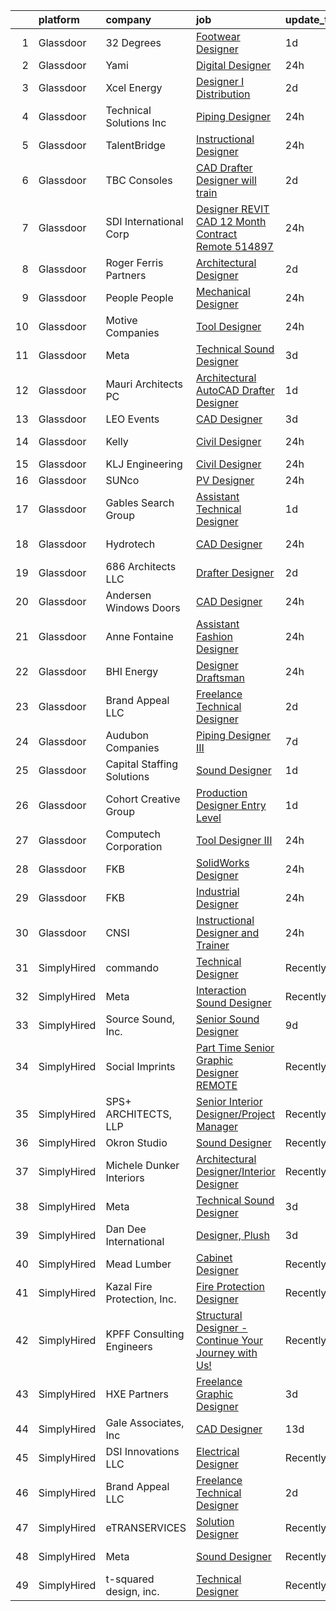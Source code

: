 

|    | platform    | company                     | job                                                                                                                                                                                                                                                                                                                                                                                                                                                                                                                                                                                                                                                                                                                                                                                                                                                                                                                                                                                                                                                                                                                                                                                                                                                                                                                                                                                                                                                                                                                                                                                              | update_time   | location              |
|---:|:------------|:----------------------------|:-------------------------------------------------------------------------------------------------------------------------------------------------------------------------------------------------------------------------------------------------------------------------------------------------------------------------------------------------------------------------------------------------------------------------------------------------------------------------------------------------------------------------------------------------------------------------------------------------------------------------------------------------------------------------------------------------------------------------------------------------------------------------------------------------------------------------------------------------------------------------------------------------------------------------------------------------------------------------------------------------------------------------------------------------------------------------------------------------------------------------------------------------------------------------------------------------------------------------------------------------------------------------------------------------------------------------------------------------------------------------------------------------------------------------------------------------------------------------------------------------------------------------------------------------------------------------------------------------|:--------------|:----------------------|
|  1 | Glassdoor   | 32 Degrees                  | [Footwear Designer](https://www.glassdoor.com/partner/jobListing.htm?pos=109&ao=1110586&s=58&guid=00000182fd07afb8b51a0e9182998408&src=GD_JOB_AD&t=SR&vt=w&ea=1&cs=1_44385d59&cb=1662102516051&jobListingId=1008106191055&cpc=EE7F0D06914A6BE7&jrtk=3-0-1gbugfbuukugi801-1gbugfbveihmq801-a5ea398d8a4d7b38--6NYlbfkN0CPEiJEzZq4I_K6S6Q9VC1QMfIsI0INZ1UYi7vjgDL48WzSPb40g22auEFdXqNw2nAWepx8PNNVWqfVYB5y35a7ZSykHfHr3xqSsHDHSQolpDDjkf2yaJ2SmHmd5i_vzp9ZOPTKX-ifDLPmnE47tLnk7wmxnzrVv63ijiyGpygyz6fZ70iPXA2Glk0XFqC5u_fAwz5m-CWzhrzGi_z2EZwnluaxZuQ0gKSv2WVt9Y-c7_4tgJg75uuiGv8yqCh9SYd8-pG_VrIG_sRazQdWxkpwryzFVuLKBEfcjqjcwEP_A53neoY1d-_RRZXjUtlgAysR2ftUMa2QTu4jKYGHQW9WRCusDh7ODxvW9TMvyT6qH8cKSeeqNt3beTsfR4xMPnFQup3LaICuMMLC9vTT4kToZ821nMiKNNL55hSObMH7q7o4R2En4UtSUJe5QHn3pReRNUQL_s8JUGlJhD4QX-KXia7P16mSK1C8tWeGDoMF6NSZT0fpIvzRLCuNYxsu4o2zsrnm0ewDVA%3D%3D)                                                                                                                                                                                                                                                                                                                                                                                                                                                                                                                                                                                                                                                                                                                         | 1d            | New York, NY          |
|  2 | Glassdoor   | Yami                        | [Digital Designer](https://www.glassdoor.com/partner/jobListing.htm?pos=111&ao=1110586&s=58&guid=00000182fd07afb8b51a0e9182998408&src=GD_JOB_AD&t=SR&vt=w&ea=1&cs=1_80275373&cb=1662102516051&jobListingId=1008111863173&cpc=8AC01DCC8FF2DC38&jrtk=3-0-1gbugfbuukugi801-1gbugfbveihmq801-8302dfe21c891ddb--6NYlbfkN0DsBOlmEAMqZtav1V1WKZO3RUElpafjggtWvxyDQ3xFSqf_F-uFbbl6KeHhRc4y2_l72vxkcXTsGFZuAmmB5B9yHiRDJu8FUBV7ALFcyQZlqaMtQa6r5N0m8N7Yf-49t9kofJq-UvXumNUaGmn4LoU8N-LcHLqocpbXXWthDyIx0G2u5HKDm5Uxy_QRDWCsAuLm25IAQbZtDuSERvbyQ5gptQl_0qOaUO0e6zs9W4eod9pWaA70cndHTsUcg_TA0AhNjdITjLphnMAOz3tAd4y2X1sRmRDargTPdjHR6XQrwky_kmyBtUOpt6CY_FpnyedyCM0zuT2DBOAO48OxUQCtYxBK6cLYkBt0TiN8rvGfyxZyJ4KKwnuHDAj7GmALU22Bf5qdCXJoOXx0e9iJYv6HPUnBo1ADyOyPPMHrO9X4bXIXa6FvddYuWSVUQZQo50cZpZIx76FIvQ0OFqtjkJSM5nBSXYG0AqpKEZZo5l_U5DZOW2Vrf7ZUiAgtag8bkyZHAq89yLdyCw%3D%3D)                                                                                                                                                                                                                                                                                                                                                                                                                                                                                                                                                                                                                                                                                                                          | 24h           | Brea, CA              |
|  3 | Glassdoor   | Xcel Energy                 | [Designer I   Distribution](https://www.glassdoor.com/partner/jobListing.htm?pos=120&ao=1110586&s=58&guid=00000182fd07afb8b51a0e9182998408&src=GD_JOB_AD&t=SR&vt=w&cs=1_3045ffef&cb=1662102516052&jobListingId=1008104110202&cpc=4F748F1840550ABC&jrtk=3-0-1gbugfbuukugi801-1gbugfbveihmq801-c81e95832fe7323b--6NYlbfkN0B-1D-e_ZYujhNkNlYyaLjJ6FcVQ233icvY0YU3o2VnplwYKKdLer6igUsC2PaWrJNYz1BeS2LqtzRv2imgcp9DOmLTMqGC1TRo7eF6DhSIbOOMV2zoM_z0pxizECW742u-nyHHC_YscW2kKx7RXGspSaRO8fy9eIPQup8DD5YcXJoIqty5I1CcqpNu7WiLN-VPY9adTzWTgH74HBwmUJwwmpF-9U1KlD1iGTU8iNFL4pnscN-onsK56JUTT3XF6Ukp-O29m4FungaUK0lLxVtrTksDzbgCOZuvQzAr8gBUt4oEF26izHt0lsUuPl-Q3Ly02wKszHGlFc9Uprk__Mae9d4nATvTpnCESeypApQtiQm3djqSCa6v4dvlZx1FFZ0y8CxAR9DZv3_2rd8lCrKLyKlaAFZXcBuhp37xVlWkFeONEYsyDPM5vnzRtponKnP2EQFUBCz87om_WhgI3KNzWn41aVdKgdTN2aEacclZ3MejSoIUzxur5-RKBOw6W0zcw-7E1XU_MPQV_9vGv-9MNujOFj92jh3DHiIYBDVkjsiUGsbDnrYnlUDbCs7ZRYn8AI5D-eTlMAXaeC78hHOk)                                                                                                                                                                                                                                                                                                                                                                                                                                                                                                                                                                                                                                                  | 2d            | Edina, MN             |
|  4 | Glassdoor   | Technical Solutions Inc     | [Piping Designer](https://www.glassdoor.com/partner/jobListing.htm?pos=119&ao=1110586&s=58&guid=00000182fd07afb8b51a0e9182998408&src=GD_JOB_AD&t=SR&vt=w&ea=1&cs=1_f310883e&cb=1662102516052&jobListingId=1008110522537&cpc=D7FE8E303655E3F3&jrtk=3-0-1gbugfbuukugi801-1gbugfbveihmq801-11452850f0c74c02--6NYlbfkN0C9moSQ_O-UxpDBzsDXkMKJbM1-UqPQXI1ZeAvtp4Pa1GMfrLbA4-Wq59CQGCp07X2LWWULlzxFOt3CyzLoNfxUQ8eXA1LeQHOm1pkqJIspkVP0Ca7cRRc60J-Qe5P9RuqyshnVEVHwrh9OoVj7IdfX522pmL1Vs0avCkPBav18TuIu5FzwrpHfhCEoa4YAeTdkldC_7_zo8ZK1W1fsQDNpy1MwKs2N-Tweklv9p9RREjAn1MJaWHpl7DS1Hb2rF_Wv4fU1wpvyUeVA0dGHgxc-Bv-kh5y98om0T6-79IzZp20dTJlUU_Ehrwt4mSm_UTRDBDv2QXkmkbOgKz1ZSjXgp3F6IRHXwMpM_RtSVN5CNT-CVNUTmsNHuqydVFPzMMkVF929eUez80Oi03LMsxtkcGz73u6j5kDA--NMX2mDtsPaOIjbruWDEZVgxEEZy65grmw9wjugLnyuOPbA88N6j8T354bXkWsrAOPwyIVmFZ6kbMdKX-FqNKus7dEVbr8eXQCAV7Ry9t_cbqhgzbaLAX9mlt2y2oE%3D)                                                                                                                                                                                                                                                                                                                                                                                                                                                                                                                                                                                                                                                                                                         | 24h           | Pittsburgh, PA        |
|  5 | Glassdoor   | TalentBridge                | [Instructional Designer](https://www.glassdoor.com/partner/jobListing.htm?pos=128&ao=1110586&s=58&guid=00000182fd07afb8b51a0e9182998408&src=GD_JOB_AD&t=SR&vt=w&ea=1&cs=1_ab7c2d77&cb=1662102516053&jobListingId=1008110193904&cpc=AC285F3A3ECA6BB0&jrtk=3-0-1gbugfbuukugi801-1gbugfbveihmq801-083ab112202f75e2--6NYlbfkN0D7yZN5Y4Y3yDNIVFku1LF3jTDQg9U8OJZurnzp5mMLIP6WqhGw4ZWWAr-MD-l2YyEMpe0ZXZl6ZkfFzQmBhInY-4Vy1kyC1jKvM39gzk3I8fqmwOmGJFefq8c3WMRVYCOEkZ_OSk06TpUHHICJxNDaTHdatfAiirOwT3cj9gmvFHfsJPYVuG8hUe0LE5OiG2j_QRTDybNHx9Y7gYqcjXJj07g0vBX2R2CT3TcGkpM3SYMPu0t7qu1roRFAfPEGeHlBGCUiVK1B3WTEU7NDPfVP6r9LBmKf_VLTY_GwiJbr82hiVObgZVJg0KEUfPpzyJ8dpKp55Z_NOAJAE58PFvqPXIKpLUrD3ix0Zxmq06UyYV9wU1skQVwEaUwU57t0FttLy8qxEakxyJKqr4vs0RUYV1XUiJYbFoM8-tuNe4aVQTf7DS6vqzrmD_RLrMSKfjt4wmoHt5hxMqQxwUcqTwuy-aeEngF1nAzR3OSztD4NBRWmuTsGgOrXFMCwsb-CsSIlewxXRwTPnq4mpPcwwncY)                                                                                                                                                                                                                                                                                                                                                                                                                                                                                                                                                                                                                                                                                                                | 24h           | Charlotte, NC         |
|  6 | Glassdoor   | TBC Consoles                | [CAD Drafter Designer  will train ](https://www.glassdoor.com/partner/jobListing.htm?pos=124&ao=1110586&s=58&guid=00000182fd07afb8b51a0e9182998408&src=GD_JOB_AD&t=SR&vt=w&ea=1&cs=1_1b982542&cb=1662102516052&jobListingId=1008103982253&cpc=1CBFC3E34E2A31FF&jrtk=3-0-1gbugfbuukugi801-1gbugfbveihmq801-dbb54b1cf97179f7--6NYlbfkN0DLxniXb9xd09bch3T7EymxCrgj1jiT2kSu__xrmi42oAG3D01sYaWhWpZIU8IkxQ5sxpzMInIOZ0FaGVbO9wtHZLpkcSy2SeLfcjaw7vgXWEOaJeEOWtMYb6IBBFHtelPw_I7iMAWPzuHp5_zfS5zWno_du4PjJXiC7Gp6IlAdEQ6lD8NxzEZC-QOoTJ5Hci54EgHbRmfARANsWfh6IVDCWgboVJglVScUW7N3lDpEOX1xDToj7hUM1YzrKE9HL6FvIh6K8zsNAbCsi3-n42JJtN1bRTXTI5iicwt9zxTYxYffKvdF4muNQi19gUW_MR0aDTIkqaHHN7CKptlDgPhQ6L3SXU2Ad81ja_TwUrgHIDqQMmdK9iHkCJXR_Ijxsf-DlDdzRNeXFS--aYPe1djgPV-FHfIXwTOjYQ6ktwMu2vxKhm5EAEEuCguelx1RYSZ1NhJcHtV8Xwd0tLlpqnnyt7nmE61jsBhqk4RZcSk5WTVWQ2gXQ5o-LoYk6o8waLM%3D)                                                                                                                                                                                                                                                                                                                                                                                                                                                                                                                                                                                                                                                                                                                       | 2d            | Brentwood, NY         |
|  7 | Glassdoor   | SDI International Corp      | [Designer REVIT CAD 12 Month Contract Remote   514897 ](https://www.glassdoor.com/partner/jobListing.htm?pos=122&ao=1110586&s=58&guid=00000182fd07afb8b51a0e9182998408&src=GD_JOB_AD&t=SR&vt=w&ea=1&cs=1_7cbc85fe&cb=1662102516052&jobListingId=1008110855049&cpc=AC285F3A3ECA6BB0&jrtk=3-0-1gbugfbuukugi801-1gbugfbveihmq801-37cea7c43d5011fb--6NYlbfkN0Bpkr0gJgqqHEIfrrGctVATkpcI4_CflKALKoBiu5AQD__GyEOPCzqRkbHslo4OGyojJ5pVqL-hGjTButAiiokbDBHzDHSFFsuOT-yDvDpkQwKPtYJlyht88PcMmGnUme5xFBZ4Z9qmeJJ8Y-rT241BxKVN_zEQniEEXXWeXpjqBhvD80suT7MdXVH_s_Zx5vk2igrun_e8lk2-qA0WBb_jQtqakpfccfp90r834Ab5pFwKn2vE4tOMrtQgUMF_NucwGgHZ6PhKsdvZHXlCl4JkPWHk5TkW0_toxWQY5guYTRrY6aaJh4baA12WzcUgDgbefkrnRD0fXUXyh4INMSjBQrBC6emCrXI_i3lL7sGUofOpqFqsK3N7J_JDjDsLVJ-viEzsuVyCMDZ5DI3vY1f7puFYVOUZsGGdquP9ARlEH22ZCFm8AIQ22yL2jbHAS6skMypgexC6SWhobPyMqRGLW_usx5xEv3FSAdOB5c0HyNs1gWUpXRVtqCr_PSNj3JBa7hZyyK6Xfw%3D%3D)                                                                                                                                                                                                                                                                                                                                                                                                                                                                                                                                                                                                                                                                                     | 24h           | Remote                |
|  8 | Glassdoor   | Roger Ferris   Partners     | [Architectural Designer](https://www.glassdoor.com/partner/jobListing.htm?pos=105&ao=1110586&s=58&guid=00000182fd07afb8b51a0e9182998408&src=GD_JOB_AD&t=SR&vt=w&ea=1&cs=1_5c47701a&cb=1662102516050&jobListingId=1008103827213&cpc=D6DEFEE27D6A642D&jrtk=3-0-1gbugfbuukugi801-1gbugfbveihmq801-5b572401f0f67457--6NYlbfkN0DLWr0FuvwmpNY589ecXM0wpB-l41nBtAe9mv-PvJGiqaK_vFWjYBOQ1JhZ05qZALA-wB-QiI5tGJICbmImQrekOPfUDKZ4k8ZmQ-i9g733mWrn3q-pMUL-AaDfWapLWD5EIuwXHuQ6E_pRkHFO1AxjcKlwXRsqg1EcPYYMYUIavAgsnrRe_t10tItlxPLcngYA1ghnm225jLk72C8EhMZyT4s1aS-hfh1p4XigoVHmmv8Ulx-kCGpuWFCxR9NgJWAns-VuR_p1bHe3LoWExFqOjZR0omis5q9ZbsPV1MlvkVelYJpHbAU61mT2tpMNIPdR-n1PiUi0rDYbq_W88cwxivMJNULknoZ-C3Gmkg6Xb-aMNzAeIvfwLWrv7z23-IzPVBf81aXw_ebx_WxohsV_TXkI6IMTAObLB3WCr0m0L2VkQaaUjvIMjyO6uXUb64a6SSsGxYZ3TX81tpfHlBjO8VI33UuE8jhFdUxNR2DkUXNAM37Yd0YIQnt2NaezG6O9ktAeDFHMgw%3D%3D)                                                                                                                                                                                                                                                                                                                                                                                                                                                                                                                                                                                                                                                                                                                    | 2d            | Westport, CT          |
|  9 | Glassdoor   | People People               | [Mechanical Designer](https://www.glassdoor.com/partner/jobListing.htm?pos=107&ao=1110586&s=58&guid=00000182fd07afb8b51a0e9182998408&src=GD_JOB_AD&t=SR&vt=w&ea=1&cs=1_1ba3935e&cb=1662102516050&jobListingId=1008111156640&cpc=D2A6DBF304636DC4&jrtk=3-0-1gbugfbuukugi801-1gbugfbveihmq801-22f897d4ba4b8190--6NYlbfkN0DnrhNgz0fexUZkPy_VVKrJ_lCqzgImMOkiHqdtrPBzyP3g3W0bqYel5UhAzxPKhQQ_MpG9tsPetsiPdHFiLKpM4h1ua7IJFtPld7pEpzOk_EV_UFdW5OSyl9PooGlkBjh-ZVQ6YDT9oujibZJbH46JG0nrQAd41uIitsz9iWScF2dhbcztW4q1dn-k4u1PMEaOlcJMFs-9gudEnsffdFI3XAOvpw7v8J-h2sgaP9Bj2lYEvviPQnU9RKV_sW6BzIrIiEX6mcOqM0OWEa1X6wRl949ON9K6HrptbgBL72zeEOLy0S5KIO4VyONJD_mm2u9Atihzh5yQxD4HNOuLPZ76KEBLUYL4BC-OsNgb-5-AsjIwZcU6aaCJsBbmp97GGo_ivxijdWi1diF6n4ks1-BJjQ1SPOPa9_zksG_penNJO8B8WD3L6a5X4OabTzHJlg00JT7YHnqTzKS8kIy_J04crX_FywcB8Tt24P895ip_x9ZKJMwRd_Vo8sCfaL0Ay1q4ikLMKkFaJDLbDIQFv19JzMtsGqFzEEA1PFpd2raO0rPbdxWwlVXHVV3Fy-48juYsGsvtB7Lcr__bXVE52SBgbm-SU1JywQdrXInFkCgpnUnNmcC-mLiK_StHORkJ0qd-fytsUWepoA%3D%3D)                                                                                                                                                                                                                                                                                                                                                                                                                                                                                                                                                                                       | 24h           | Willow Springs, MO    |
| 10 | Glassdoor   | Motive Companies            | [Tool Designer](https://www.glassdoor.com/partner/jobListing.htm?pos=110&ao=1110586&s=58&guid=00000182fd07afb8b51a0e9182998408&src=GD_JOB_AD&t=SR&vt=w&ea=1&cs=1_1b9e5f03&cb=1662102516051&jobListingId=1008110566998&cpc=CA5E2B5B7F82281C&jrtk=3-0-1gbugfbuukugi801-1gbugfbveihmq801-b5d3843a396371a5--6NYlbfkN0Arae83wIe_NvHUM_lH12ng2DVBXUGu43X8DQ0yIsAk_4QPE-Y-IBDXyZVo7MT05FwD7Nja_jFECPq5Nd_mSNkC2Oumwf1rUN_O_hpR8MztM7mCjunz90Z7YPT4KvY_8f9weAAPAAqJcnhXrsCr1UuKudmcmREQMEv4XM-u3LccU8X7aI4edyp2P9arY_681q4f56ElhQ6EPg0JqIC1CWUg6gexHTVTVOlYyaKH1zn3jRQi_g7ZLKjnHJYmo6JqWgh4mHj4tOSmRs6_VL61e0xT_A5_KekF-fJTPgiYFCfMTW4h8ZE7AmLB7jxioqg9ifdBT4cu099w0DbOfDgqjPLzmQY7wSo7sCm4sU1YOyx1bviCqnJnaVBUTGBZVcZUEMtapYMln4mEzRPCWDOXferUAMD49bSuObjyUDTKTVG-9naJi_g2PRxD2nl1ZTllVGwLi-5o8nYl4qiSg_Ccz6UepVe8D5biSCSg-ex2yyspQ6RbHBi2xe7Uu25KtlB-bMj-sQOAXxaj3_1oWXYXojoAjK3Qz4aLOA6sj--p8eX27z0UnGd2HeiY52FSrPqH_pv4FoBSxxDGxWo9YK3zrvDrX1rkQp9MJlDKHgs1X-EpRZWXpexxrnr9RnzfsSxu8zuAZEInzax9lAXe0FfOXv-yUGKdXRlpu2N2_FKbJ2Z8WBz0-jXuFSeLmkWTmBwzSnNVks78WMu7-P6XSBc5Z_bgfaFeF58wnmObjVzjjq9iHjnG_yXZ0FHhMcUs88y9ie3APxUXoG3atpf7CVny5qSs_TcdyC8uFntJQxHCJbXw9PvnYNZ0-xIs)                                                                                                                                                                                                                                                                                                                                                                                                                         | 24h           | Long Beach, CA        |
| 11 | Glassdoor   | Meta                        | [Technical Sound Designer](https://www.glassdoor.com/partner/jobListing.htm?pos=102&ao=1110586&s=58&guid=00000182fd07afb8b51a0e9182998408&src=GD_JOB_AD&t=SR&vt=w&cs=1_8650c029&cb=1662102516049&jobListingId=1008102577905&cpc=155EB9D5185558AF&jrtk=3-0-1gbugfbuukugi801-1gbugfbveihmq801-43ee8e8957f197b7--6NYlbfkN0DYl4UJW4r1Vl7FEn6T9F-rD9lpC-0oMJVSiWjK_MGUd8e8cHXcpv6KPyjLHZEfqkWRCwULr6X75ieJARrAKqgWzisG7J3CWnOtR8MXVg9h6RHVQw8LxsUXbtRHyQGBkIiZRs1E6q1KlzilZzbDkEbl4cSfOYHD8WJrsx4Oe5zq0efzKGC4tT9j4LIwYr4PYn5NjV4YGU46WiesAV7gvx9H0dFoeEKOHI-3ZhyrpktIyqM_OS3MTj0jyTJOpBnqdGyIHZ5mnrgnEX-J6WRrSCcaZO2GQrmY5YkC80YsmQ8KBRjmmlOmqbYFtyBwCj6cDTq7Ovk6_grJSzOdHsSqkpBOy8z0jKuAqjb3SqNeRxK6EGSxnSObZRwtkkzfvtgaCjC43p0CyufaegEESGww9oLC0NK0r4KhdwrKgRwPUvY82o9-l-hb6vaIQGunimZl3NvE234xpxp847BF8isdg1uxErNdb6-lyRroONBxOn_D6NvngdkMSx4MYjtu3WJ_BdpNkiUkOYxIyNUPkeA43d5XxvtdYJZvAhSGowKSOfAD7SwXdEk4UDTLlaL1XTOh-IoU9wzlhbWMduVpr96uUw3eLYae2nVbWTpoTgtshZQjI8weV4JAHwiTAJj4jZkIVxEtZHIGPXBMkHEpP9Maq4eyGtYgUkMarG8-mvsmQxBrur9NDR1eT4yeNX34bf15BWhMLuumeRze-HShQps8DLshDBJu_hO2Xl7ZjgHN5GAwZskIKQk0A4XZZLUWrbxF_SCGAnK2E2M1cdVG0cDlnbibK7ihWErEbFtquUHL0tQRj6V5XTrva4gMqmawGy3J8H5hncqjAxA_mWMQpCsp1WEKTsx72xN1wqlfMzFbfK5Wz6-CELpU5T-kMQ7nzPIgy6eiQg61QwXcefO_LSU9Glh1uizw9wjeV_cfF7QGlgLQULXUxgYReefCyGzMcjvHq_gV9wepHhESwup14G0SHVRlLo4ryqzwGQ1pzcEBoyE7flpgCiwtvSI3ZTkm4NJ2ujWskm-TkdSWc84g88bLOVDpRsikpbYxImi9POkdsxrzaw-hQFr2bqRm)                                                                                                                                                   | 3d            | Remote                |
| 12 | Glassdoor   | Mauri Architects PC         | [Architectural AutoCAD Drafter   Designer](https://www.glassdoor.com/partner/jobListing.htm?pos=108&ao=1110586&s=58&guid=00000182fd07afb8b51a0e9182998408&src=GD_JOB_AD&t=SR&vt=w&ea=1&cs=1_f02d76ce&cb=1662102516051&jobListingId=1008105949349&cpc=18B9B60E52E5A655&jrtk=3-0-1gbugfbuukugi801-1gbugfbveihmq801-c3554d202fb6e9f3--6NYlbfkN0CdcVd3SDA1nO7RkKTAACmPV4xEt72Vls8LI2dqcgyOeANYUy3FBYWlFKyV03ZWJRi7WHhxzW10uSuZ4HSsu6Re_XkblLFQtLkGpaWAjsG5KW_YCd9eQysU2B9rLKXveTWzWmsuQ7q4olnTJ2v_kuWXw1WVyx9wqXfDMKU8xsLCx_dp8RsGX2smviDqFV41E1JjqkqgESUySFkWxnULz4O8M6L09MwJY4vjLnM5adY9uOukdn12dA4fQqUK-hZj_pAPGV0BDcI4H40yKqEnkfZMzHNTUO5iR4sREuu10Q7gV7N6P8XI9Uavm7Oi1Oep9gFlwaPx7CS33f8lqYaSC_5y6xVcjNK3zat8j4aHhLadFBUyrDPAXI9aqSN61M4fAMx2wfcNHyt0wukF6GQOB-s6io2WBVLJq3JRZR4gwwaGOiyNIS9qPoPmN7gWTaH3AoQkUXEFv7weLrVoQSHPpvlKkDr87ilVk2ZXZPRdxedEn1VoRERar3dVOvuT5KGhb5D4MMLmt7LEXINSQNIxH0GR)                                                                                                                                                                                                                                                                                                                                                                                                                                                                                                                                                                                                                                                                                              | 1d            | Poughkeepsie, NY      |
| 13 | Glassdoor   | LEO Events                  | [CAD Designer](https://www.glassdoor.com/partner/jobListing.htm?pos=116&ao=1110586&s=58&guid=00000182fd07afb8b51a0e9182998408&src=GD_JOB_AD&t=SR&vt=w&ea=1&cs=1_95c624f8&cb=1662102516052&jobListingId=1008100992380&cpc=82B3195DA92CAF92&jrtk=3-0-1gbugfbuukugi801-1gbugfbveihmq801-109c3a28ccf10167--6NYlbfkN0CNc4_XkOrCJIG4rbt7jOELJF_6cAKStNL9BRzWr9Kw78iNJD37WLtKG3tFquRggugNsE3svMqATYLYlihgyGr3MDlAuj1Ftqk0IIy8Mp3KB_tq5JKzgDCQRkfud6uWgcQJW8Lfvd3kTiY7efwWTiZ0jGkgbTTLSO4xUC0mexDNJdjhpcl-rSViQaCrgxQGuGCVHWG0qmwNzmK1CXHrfnZhgVDFVp1c5IG5sRjOSsnjJOUyH8oVovNHG4TINuV050PswNinRV2TLg8gKIR2rKYimBCABWdzMbSLxuV-7Jp3jmXXnDDu1Z6iJ0W08uf8KOR-ZXqHG6eN6oKFiBqbjwA1p1AjmcA3_P0RfLk1TuEA4Q4i1jXjVBbNX_sXB31L69xVbUuIrCMZ93NhbRGNPh79z_SUMXaqdWd4mp17_Vb2HEsPQkI-SQLbjcoqcs0HFX6KHdoy-h7264bIM794Ua3AeC757gcUZZ5jDye4_ygsukaBS-eoT6Yx)                                                                                                                                                                                                                                                                                                                                                                                                                                                                                                                                                                                                                                                                                                                                                          | 3d            | Remote                |
| 14 | Glassdoor   | Kelly                       | [Civil Designer](https://www.glassdoor.com/partner/jobListing.htm?pos=121&ao=1110586&s=58&guid=00000182fd07afb8b51a0e9182998408&src=GD_JOB_AD&t=SR&vt=w&cs=1_9e48568a&cb=1662102516052&jobListingId=1008112014664&cpc=F44B5BD681589083&jrtk=3-0-1gbugfbuukugi801-1gbugfbveihmq801-2ec01c42057fd4a8--6NYlbfkN0D6qFSVCaa8tXn-rJ3OcXif2lPyFmwsE2iZBGE4YLg1gz3DzxANTQL2R188vJaRnae7MwdE7ZpGaMGI-y6OwbEeqV3gaAKPk3f5EZrgFXYYvFE1VBgigfhGBnGE980T5oztGJc7alp5ssSwEXUbL1dzo33KEfqixZ_iVCUc_A0I1ld3fviO1LbUDL8K8YlH0vB9zV1feqMzY4cQS6Q5uIoleaLfzEGNn64TB8pMRohjW9YeolWc2-Os3RCIRDPrudMMih5CI25FQ06ZKK6NU6AFebbDrSupHSzvnhREdrrhkJ9FbxyNZbrM-ntVaFIVrtbvJIWyJy6gWLDTT5vPqiNzoMBwdQUOaiV1ng5g0XNBvpIHbSECBw2KwBM88y4oaE-esu6pNOopW36DE03lNgiWxR8izo_UYP3A36EC8y3dpKSBRrnMbqNaxeM8GxONtH0yNA3xJeBQCMYkSNgFgHwpzcgxnZavr4Luq9OFUwV98ljjjmMzajScNB-Lp9FiJP7OksylAR2subWolCRSgQk-yvL1NVKIIw77I3vHqumUnD7oRAj3QqvWxz1RZk8uQIMcF_Kiq1kWVWfICcFuUTK8bWTMTY945qUrlAcgAsg9QM4cJGDIX60nfsg4hcqTuazgzMKEIktRE2wKWKNHT1hYH62Cx9iZOOJ2TgGQ0ikEbaneS2AZpDYhwY3x4b2acR7doEwfbA6M-Si2W0kc93mFo-i7Sg-feoCwjjsci6V8PrNS4DZEmotdGbWYUKj9nMXRqNuF89xleetS4Yk9H7y9k54X-xNTWLCBop_3FOZgk7Ov4XBKxKN6IR4HlG4UVWdahBPyaalpClBY88GVe7HTijJUGrG1MRVw2KfmRJkIGDMk4LdnRfU2X4i-dAtB8YhsD1k6bdjPY9XImjut9bdWkzLHO7QpGsi-7l3HXBVC1gun2e0DVxpLSD7XueprghT_cpmgGrzFxk-lsnCv-IQodnH4EGSZGJlIgcgHevLhaY6Hqv6CUc95oc2xLOz4GP3rBCDQDu1kfsFWavKA82Ygd9sejIyCmK_HM2uaHw9cNldm2HFaDYto6vIiAvHmI43ZaLbM1tzw5HlMgmyrIskxmlQC1RiUiqfqHFfL2rT73051w4EIzrw1WksOILRQGi68V_blIOHZeqpQe_0XVC1bbuaN5jcRSkOL2dAAzG4izhl1qjA65Jtw1F6-H_p8ZCyh-siO6h562A%3D%3D) | 24h           | Lawrenceville, GA     |
| 15 | Glassdoor   | KLJ Engineering             | [Civil Designer](https://www.glassdoor.com/partner/jobListing.htm?pos=117&ao=1110586&s=58&guid=00000182fd07afb8b51a0e9182998408&src=GD_JOB_AD&t=SR&vt=w&ea=1&cs=1_d3842f3c&cb=1662102516052&jobListingId=1008110325203&cpc=F5E96E35A1725171&jrtk=3-0-1gbugfbuukugi801-1gbugfbveihmq801-d6a8ed65372185ba--6NYlbfkN0BSh0jfjZZDfvxju8iAV6c0n9AX9TGiueSCSHgWWSkMZrYKl2mVLUwdey1Scnmgcw8YFxjFXvK2Z0NJ7dO2h4zU5E1fC8bzYbSUqyNqNevycb8xewn8slDIpqmSYtUmhl-zty5PK-TQYnpDStgfpbN8EALb4EUII80P-LlTHtAMlB4krBbyaJAxRxD0993kuRMB11WxmO-QYAyW5PF0NVJNqFBbzifj9X180oY4-zBYUOYXDAeKfsrmcn45XlQahu8PMliSJlqoa0mR1XhXiqchR3BK1MDZ8ChipGm0EigEB6oAVz6o0dt2YCVP7O9sMd6Q1BuuqG00xu3MagsBHmRWhbLOmd_9z37kKNlGZhgWByTwwmDW4veLm1Mao9EGYEtHZ6-MPZk9pjMqLv7NVYUWBwQvSV-hi4rDkkJF-gco5FRd8ABys83I8m4cNCe8bkGTg2t2ysMhir9ghasBpOr3NckUE9gOIjnqr_yjfqnxyzE7Ademu3W_G3SLbZxWvk3Jyhil9Sckrg%3D%3D)                                                                                                                                                                                                                                                                                                                                                                                                                                                                                                                                                                                                                                                                                                                            | 24h           | Remote                |
| 16 | Glassdoor   | SUNco                       | [PV Designer](https://www.glassdoor.com/partner/jobListing.htm?pos=106&ao=1110586&s=58&guid=00000182fd07afb8b51a0e9182998408&src=GD_JOB_AD&t=SR&vt=w&ea=1&cs=1_95ddd26b&cb=1662102516050&jobListingId=1008111720086&cpc=9CE383C263CE1797&jrtk=3-0-1gbugfbuukugi801-1gbugfbveihmq801-a6b40bf99e0a36be--6NYlbfkN0CzcDFs8cjNZITHzPaspPYUdxCTppyanGLeq-qEeiOFH8ruvw-4GxJaIZF4LLgnsvW5eRiim2Wy48jsGTqFaIxjOyikGWuXVNsUbrwAMnaKIrKh5E7qD3Mk_wJsvgsrY6NO-36PUh8OhjoOFh-HKGMfggI8BCh9YFoL9Tr3EgJPNzCkCnm5CFJaRlHVcS5I-3DxH3SCW-1dLuvqz8AXHR5B86DqND-H4MRbtqV3spVcGcf8QpyaDWWWxH1L4CiQBNwHfRr4AbwkWsvFzpM6cu7SyhowppNNlUotDS6dUkrYp2kSSFW-DTL_ggXAP0SS9ekeKgdTP5Pl-zW_wx3gIkW8bmTDwofgppVdBvU14EtUDB3aQCsMBRqYaxNNmvBrAw0fHzvZAaQInluCECGLvQED0EZrNgL-CLs9AA86-6-g7c8Yy0e6Js61BLFx6AE86UCjd5fMf83Ej4DHGX2JD4qE3zL2gzys8vx-IET8xvW0SvD9WL0OHeOWjBiwqwuP5brlSQ9XiD60qg%3D%3D)                                                                                                                                                                                                                                                                                                                                                                                                                                                                                                                                                                                                                                                                                                                               | 24h           | Lehi, UT              |
| 17 | Glassdoor   | Gables Search Group         | [Assistant Technical Designer](https://www.glassdoor.com/partner/jobListing.htm?pos=130&ao=1110586&s=58&guid=00000182fd07afb8b51a0e9182998408&src=GD_JOB_AD&t=SR&vt=w&ea=1&cs=1_b918c789&cb=1662102516053&jobListingId=1008106590958&cpc=155EB9D5185558AF&jrtk=3-0-1gbugfbuukugi801-1gbugfbveihmq801-a092b9eecb7edfb6--6NYlbfkN0CZ1lEuAv6jxF-3oHFcpaf0lR-C2BPOLpDOrJR7xrRNgVUCVNy30M80NEN6Thl85ozu2_CK9ruilIU0jRF4xaDoVj4_Y_RKxFyMaXNxOokBMua8ygqFBYq603FW5zbwXuWnH0TQBzpciJUjMhCEz1dRQIbUgN2Sk8MroWApGFUStVP1SdW6UMi6Qbk7I4LP0VRxYliMO-LLq30EMsjfspWA3pf8iJC3hxfCovIdTbWaU4s3Ji5QDOGrkoKe9-XstPz-N1R4VsqlN4lyWmo1WXRwPw-bV91Z7itE_OMU0JRCe9T8lfSh2ivjHF9Vp-zkBefGluTOFw7_MtqcexbXoykgu423dcR5t3iiPMSwePmFAng3QcwPYXaEH_vbubxvwWu85c4QZXR_1UNQvVlFFcw2ssbnf7GBLfQdldKCKsqvSDskuAPW0jJ5Efkekqe9JoOKiPB7MCdT_IpycyH58mSiWmxRFKiXW7wGOaa2JKsPJYXTSEv9POaFJsU7ZyVoDfx4DNs8fX5f65bPWqeaISwubtoQqpPRNdHKftxeRR2a_HjFHMM3-fHn)                                                                                                                                                                                                                                                                                                                                                                                                                                                                                                                                                                                                                                                                          | 1d            | New York, NY          |
| 18 | Glassdoor   | Hydrotech                   | [CAD Designer](https://www.glassdoor.com/partner/jobListing.htm?pos=125&ao=1110586&s=58&guid=00000182fd07afb8b51a0e9182998408&src=GD_JOB_AD&t=SR&vt=w&ea=1&cs=1_beae7cec&cb=1662102516052&jobListingId=1008111401539&cpc=B576E40E3A51D23B&jrtk=3-0-1gbugfbuukugi801-1gbugfbveihmq801-fc34f0c3f096c814--6NYlbfkN0Cen54bmMDcuXsux9zDNNrGS3D5khuA6e4o3muBQpx5jWsjLEyl03Uw4cZPRi9ZX_4Wk4lMG7HW_8RrbLdhP34ubpx01agYrWpII-57Qggl6-2PY8aARG3bKxBwKFi4htT5yLm8vVVxiaejjPwAVxy4zVV7mG2a9gXtbMO_71TQPdAQEcJYBFhGX2MCdodcrscVThROoqpT0S9GBGwl-7YFmCMmutM1awHQuThwFKVD9kkOWmsIIDvF_xGi_u_Agekiy9ZsxyVNllcGmxLSK1qtay247NTBpgu0pljvaQPa725mDRTAvTbL-DOukCljhWdFDv_HIYoPq1o6Meno0WGmRoyBXDolrJfYC-deKmxdrUdrG0OtyoN_JGQoPZeRl_gJamvNIrQb7jnXB8l-wqLS6gk4n5hIYeXLcSN869B5XH7OesSbJU2r7zW06Oq0v0jqfN-O2KiGdr1e_frtqONhNW5JouzwYoIIQ9-imJaAb5C88yhmwX_5R5x6qCBBFbqw5tpWk-4gXwslW72t8XZz)                                                                                                                                                                                                                                                                                                                                                                                                                                                                                                                                                                                                                                                                                                                          | 24h           | West Chester, OH      |
| 19 | Glassdoor   | 686 Architects LLC          | [Drafter Designer](https://www.glassdoor.com/partner/jobListing.htm?pos=103&ao=1110586&s=58&guid=00000182fd07afb8b51a0e9182998408&src=GD_JOB_AD&t=SR&vt=w&ea=1&cs=1_84de6cba&cb=1662102516050&jobListingId=1008103922408&cpc=8EBC6093F3E034FB&jrtk=3-0-1gbugfbuukugi801-1gbugfbveihmq801-2616a9526ce040b6--6NYlbfkN0D5EoDI19pzLD_ZoAvoqM1-O9qeTV9KvYbDAr1-bMzVcUrRYlcR_7Ev1kGWUuV89LzIUhkWdGri9LCjP0E4sj0QO5lGaRo0BklA9VGMkXh8-w7ivRM-VruUrEfTwDupZc2XmVFskyMuKd0hSNV7OPDAKCjGgklsyyJ5yZRrY0dAZwnH007USVJP1m3aYSUXpSuMFYYep5Hl3psmg8dZ0Ud2cde0wq5_0H_CkL9DUL2dpwaG5iYgdyvAodPlWW3TsAe-mDAkomHAISRThX474uShV7y_gkjwFOECs_0isw6EyguM0RlDEuvS_dI1t1PYKdPiiIc6rg_NM-TbgbKm5GbeiI5HjJFsGJc2wgig92VthrBCqUHiMs7EHT_BM3jiqvaNY1fJ0mQKtHN5ipQgzwPRjBzHAPLgnqHpgk65EnUi8_ThOi6-kMzsCAUTamzOr_zo3tVCuEe8FobqYro0BXzl83XxGkPMmEU6w9xgzJudrZBmVB9QsQIFzf2CPmu5Gb0VwtkjIJjbRQ%3D%3D)                                                                                                                                                                                                                                                                                                                                                                                                                                                                                                                                                                                                                                                                                                                          | 2d            | Dorchester, MA        |
| 20 | Glassdoor   | Andersen Windows   Doors    | [CAD Designer](https://www.glassdoor.com/partner/jobListing.htm?pos=101&ao=1110586&s=58&guid=00000182fd07afb8b51a0e9182998408&src=GD_JOB_AD&t=SR&vt=w&ea=1&cs=1_01eaeae0&cb=1662102516050&jobListingId=1008112029217&cpc=10BD6496059F2A9F&jrtk=3-0-1gbugfbuukugi801-1gbugfbveihmq801-4481b193b57b9ff5--6NYlbfkN0D5EoDI19pzLD_ZoAvoqM1-O9qeTV9KvYbDAr1-bMzVcUrRYlcR_7Evwy5N56P1_ozxi5dLVDDtesJgYFBLXnaafGeOtEqBRo7CgFkDzmji-MJFlt9U0rAoKaIVgPMBzvyq7CIY2AigGbr3t5Wuz5-vhdn7qUM3nrZzjVo9UmyTfRMLFxRTqrTLDtJfdgHbCxueoB03nmH9Soxb-E-HwAX453HRT4Iw9LLY7Qc8OMvn0jbOupGkVHx5qP7DmjR_aJ4xd2O05W5ZsataAKioPSYYKvoC2kdVdg-86DFnUPpyziv3G4tnLV08Ndy1l4wCC1O9BT202O_xiHQZIolZC-k5glroVjD6qGrh7Yo5rd71sT3L6e-BAwy_JtYU16v54JlHoPn6nryAOm7KFXQMaS_0KSFaScvFnnXmqvsE2LES0yHXKxahFXPcB9_RDeI9uOCT6CFYmf0a9NoMYy7dj1KbeSO2wEHIn5w7sivMFN-KESnlMWBGTWP-t_rqmG44iTCNN0oiV_Ux9A%3D%3D)                                                                                                                                                                                                                                                                                                                                                                                                                                                                                                                                                                                                                                                                                                                              | 24h           | Bayport, MN           |
| 21 | Glassdoor   | Anne Fontaine               | [Assistant Fashion Designer](https://www.glassdoor.com/partner/jobListing.htm?pos=112&ao=1110586&s=58&guid=00000182fd07afb8b51a0e9182998408&src=GD_JOB_AD&t=SR&vt=w&ea=1&cs=1_32b77c1b&cb=1662102516051&jobListingId=1008110354817&cpc=F41FEAB56D215062&jrtk=3-0-1gbugfbuukugi801-1gbugfbveihmq801-651200a2d9063835--6NYlbfkN0A1yW4rVUtORymw55mWH2MRd7jhOoBOAz3YZ9XiYGcR52HGAZol1zhF17ueCYP6PeEeXklCXoDQx7adhtheTKkThW36HS5HIuP7Swqzxe50xl7TE5xko6zE27nGpm_RdqSXr0GNY9aQXO-X8BaHRKxBy1jYGFxPsAZfw0BFjKKI4xBVe7cTOduGdpPoxhAGR_cmRRSJLmasgJc6xCM4fy_6rpuUzPRyWG1pFhTIlBYjfgIlwDoF_PVWvV9Yt61ZYTP1wAaWsb6loC5S_DJPm50vnO_xS8H7a6YWl51ZUtxDDYNvjkZfxLkfJCAU8kwS8BnL6G1D1Kiox7e9QvsRQOAMofRq09-LX1qZDlSm3Q9A6eHsuQoMOxqG95CRedV3EObDdIGdLOfgdDzeUu3uYfRCzseNmgO_cAGJx9n7SqQoWVYq95XYr2G2gSV64PbHQywLFy4SEHmlYGHCCn8Lp4lxEVfbqjKx6r4F5QHKhvrRhbd8aBAFSO8w3yMlo3OWV6M%3D)                                                                                                                                                                                                                                                                                                                                                                                                                                                                                                                                                                                                                                                                                                                              | 24h           | New York, NY          |
| 22 | Glassdoor   | BHI Energy                  | [Designer Draftsman](https://www.glassdoor.com/partner/jobListing.htm?pos=126&ao=1110586&s=58&guid=00000182fd07afb8b51a0e9182998408&src=GD_JOB_AD&t=SR&vt=w&ea=1&cs=1_d3bc35f3&cb=1662102516052&jobListingId=1008110539251&cpc=AF770993EC679D41&jrtk=3-0-1gbugfbuukugi801-1gbugfbveihmq801-d2a2b50963cdfc12--6NYlbfkN0AHu6iHo_UsXgM9kfBFlc5QVOhOe1JniIZYFa2Kb2bNFV1GAa3tvOjW918fQx-QuqBAwfuDQctPbAyz73Usui4NcNHRyFheP3pAkg3YlhMrcYHcB2lHlcl6uZDy0_l5r81oOuHgab2SrmieebPEZI4RcOqQY8ER-VCiv_leuIBfP2_q8Ndo1uz31Kzspy0RSF2FfVtiJyViS52NLl6cXgETNB1IHfjKXcML60SxFIvxivxR2yNaiGdsdjoePM9ip1iISnPJFzsykNL0xpSgi-UBs6ji6MxyrHGOH_BBkaErRu4ZNatsESTNBL1ChqrLVVGEIbilr2dGtCwrBgA1llb149rP1Wm9VwXPvZy1z5fBtK2fJ1rttlM9fzxRk2PqOXtVTOPM02hqU8oebgJkLjQ_5SwXvxpjle4XToiO46lrBlSXsJzIwoeSAVVm3_Dn5KuHWIHs0R54NlO4gxQ2B-Kq_I8fdTclTSaJK6yrtjrO7-7h7cNRHyFb9YZpmRxQR-M9hQW4c9HKnXeNwI09sIQOC75Z-d4bSgXWzwxrwbAX86WxLlaScg96dgCN4XjTJdde5TVC7RJNS7MESTN0XT9oRiYCYYTaBe7F6fZze3z4BgkrDGydzqaok1ncSO16G784ROr8Ql7CppgRyVIaQoQmWDKOZ6GcABl6tQcnvs6zDqbIjepqzyLrdICyyWvvDsw4Byvh11XfofVW2XEfBZcteEA_T5omjdt7WqcXC6-kyjPTcWLbEmAX13gNvU0l5EQd0Ttk-2xQ-7eT6t4Zrnl-QWlKO03u4XATsgai4g2q6VZ4kVqFYZDJ)                                                                                                                                                                                                                                                                                                                                                                                                                    | 24h           | Cayce, SC             |
| 23 | Glassdoor   | Brand Appeal LLC            | [Freelance Technical Designer](https://www.glassdoor.com/partner/jobListing.htm?pos=104&ao=1110586&s=58&guid=00000182fd07afb8b51a0e9182998408&src=GD_JOB_AD&t=SR&vt=w&ea=1&cs=1_fed50814&cb=1662102516050&jobListingId=1008103519002&cpc=C4A69CCDBB3B9599&jrtk=3-0-1gbugfbuukugi801-1gbugfbveihmq801-aab9ee2704808e65--6NYlbfkN0Bi-g4OEguhQEx4pjzkmulzkFDPdVMQm6g82nLRMcVRUEL01Dp3X9kPSmmnNzWOasHu-Gxs03dye4zJyUwrpd3ELADV7k0Gx2RQK9tTzsi29UzvHqC4i79Hbjn5WV--G6muOoLF0d9OSlvdkrg1J0SVutjhjhzEpUIP1Ssw_8O3Ln5eXsskxxRT5Rg1a3GYjzk4JhnGOPryZljrqimK2jAqGaJmIOHVxTN-pLHhnDeapJRV7J-nOzDRVqcqJoHaUNjmT2eQwKbVyYVEGICoFlGRF1ewm9o4KTvCklUUl6v2RXBxzcvFzyFwKWCFktTEIEGVoPN-DB2W9pZ4mZr_-Cl05rWka7NwhtpwV1ABDkD_EyKgbZhoTZtdIdle-pTYXvqSGOFKdnQs6VFzPY_HoWaYdAuihjk0PVDylpJLmcUPGGaMirBc3NonF411xn1PfnouWGMPynT0g5ROD-it48zIt-jLnW49sCeI6PdH4yO064w0Ee5oLN76YNhzPftyK4I%3D)                                                                                                                                                                                                                                                                                                                                                                                                                                                                                                                                                                                                                                                                                                                            | 2d            | Remote                |
| 24 | Glassdoor   | Audubon Companies           | [Piping Designer III](https://www.glassdoor.com/partner/jobListing.htm?pos=123&ao=1110586&s=58&guid=00000182fd07afb8b51a0e9182998408&src=GD_JOB_AD&t=SR&vt=w&ea=1&cs=1_a19c1387&cb=1662102516052&jobListingId=1008094739179&cpc=39A4E8CE329AB187&jrtk=3-0-1gbugfbuukugi801-1gbugfbveihmq801-7f409cbdde80b3c5--6NYlbfkN0B_v4Jwlzo8pp0lkkhk9-RlZ2bqvshnQCJcnG2elMpqNyA7L9qDHaoCwikKQF_eDWszM-2fJwEot-bQ5rQzjE0FqztVy3U89BSsltfgWNrn4RB0S5s_IXWYGATHhTEMlUancvg534CqYgIBvehNwTczRwQvl94H94JeWoyTFcmK00MOJDT7nFuHw87MCG1vfY_p9bx1LNs_m8UfSZdaTl2Iy_T6jRxYIxY8YKagCLZi9Ajh15l7Ty-fsrsYnie2lNkplh-B2Vm3RYELsgHztp8Pv7scWvwqDoCe7WCMAGwYrbYcsuSuFTBJBCLE8gR0DGU0U1bvXDGjyCJVTzFU3W-yLJZUEV-99x_nL_7gSJ_DheO1TyCtgGP8_QB3u5jVi2_t0ieZLWzaAf0zT64ujh_PcC8S0HIpT83McJsRRDh6ABC-DC_wQ3Ya2hwe0wBjwcwZirKGF5NbtXJFqrp7ueK2-2UWnIzU_31tbwBOzTweBs6Z5jHKi91IXO3SVBZYZbEa23ze--Rni5-DGfUTLrDKKPNRa1xcYs-ZlLU-cbTZmmBYOQfX9xEkPJ8VO9TMkysqDuO6F5xwRgLejZqbk96GSJX-oX4YNIA8dZ0SD34FuRWAVSn5retQpZ5pwxtNI_jimX2Jlj3KPQ%3D%3D)                                                                                                                                                                                                                                                                                                                                                                                                                                                                                                                                                                                       | 7d            | Houston, TX           |
| 25 | Glassdoor   | Capital Staffing Solutions  | [Sound Designer](https://www.glassdoor.com/partner/jobListing.htm?pos=127&ao=1110586&s=58&guid=00000182fd07afb8b51a0e9182998408&src=GD_JOB_AD&t=SR&vt=w&ea=1&cs=1_09ad7829&cb=1662102516053&jobListingId=1008106947285&cpc=8795CF9063CD573D&jrtk=3-0-1gbugfbuukugi801-1gbugfbveihmq801-c62daed2d25b744a--6NYlbfkN0AHXq2vAVwR3IH7wgnTMdWCa3HguypIXx0DFudX-u0zu6XSU0N9gDGCMsnO9yvyAfMI4RPwNgF3cv8whvLyyNixv-taAWMWO-ypUIa0FSnm_eHotedJwuzH8AHGNr7Y8Zgs23xf1FfTZH86qPZUxELRNd_HV863yGaljQjnP9XY1F0wqNodvRfX-zRwuaryz569cEXqlcWu2NZkD5KuCu78I_C6QMa1p_kF-6endFyN0WFd9KfCYRmGrNNabaQUydkTj3XEt-zgVNGGje1GNYA7-JvLQ80Rbb-Icml1xkxbxZ0bobx43f_m-vEhzMaHUmTggoU32NyG1x-zONFGyjAoKXUxP0ObMtKMxOMoPy7fQDNeQ8lxc0dGfHlg8TdFcAMxnADiAAQenQf9ymLWGfZPOzM5Z_4kwTvluDob4C0T6WbPkwVt9rfSnJG085U6vOOAHthnVdXFIFtZMpqtwihA4o_E4QGUp1zJd3f0IZTjsv6sYQhFAlTI7C9bXX1vrKbXqOoiqGM7BQ%3D%3D)                                                                                                                                                                                                                                                                                                                                                                                                                                                                                                                                                                                                                                                                                                                            | 1d            | Los Angeles, CA       |
| 26 | Glassdoor   | Cohort Creative Group       | [Production Designer   Entry Level](https://www.glassdoor.com/partner/jobListing.htm?pos=115&ao=1110586&s=58&guid=00000182fd07afb8b51a0e9182998408&src=GD_JOB_AD&t=SR&vt=w&ea=1&cs=1_dc7cd846&cb=1662102516051&jobListingId=1008106891039&cpc=CBEBA1A9D941894A&jrtk=3-0-1gbugfbuukugi801-1gbugfbveihmq801-f6218fe0f08db022--6NYlbfkN0BVV7JOEKztqpMNy2jUhcd8zoXs6OTI0OecIzRYtUPi_ZIqe5sGII50YluPXkVOoRINibYCcuJ_N_fpKcRHBGLV_IHvfJaVAXa9IzuiR8k9qWytYz7a10-YRt-v9c95chrzCa1ANLnaLmSy_YpIbAgwyfFiLmHEQXb8x-IjCbH6Wgnv5oDnBZ6R8DnWkB20EgBJhXTMH6ykbF0LqZrinmtadI-4NP0SOrFycWEjLGaQXoRxZGlOAwhMFb_7xfDdqIIEgJFNl0BRtfV7R36u7gx32QjrM4C6oeLfhTwGI6pEQIrbJ0doKqBNzQekLbSMZ1sIYLmmaYHYQOlU1B829VfU4BkAZ69dQd1nTNy9d-An5-H2ic7mZW0bupKcPxsIcyE18JhuTvMKsFx1kUKmc7NWK3Z9vcDQNzN886aqcNgc7Onx4jTVXsppyuWnWb_O0H9YfJnqVRBkYG5HrZq9GGsl3Cpy0zUla7dH4Im3MZUeMPNwplA8p1BMQaRXoSjtJ2OtPQCYAS6O8A%3D%3D)                                                                                                                                                                                                                                                                                                                                                                                                                                                                                                                                                                                                                                                                                                         | 1d            | Black Mountain, NC    |
| 27 | Glassdoor   | Computech Corporation       | [Tool Designer III](https://www.glassdoor.com/partner/jobListing.htm?pos=129&ao=1110586&s=58&guid=00000182fd07afb8b51a0e9182998408&src=GD_JOB_AD&t=SR&vt=w&ea=1&cs=1_85801801&cb=1662102516053&jobListingId=1008111818445&cpc=654405A9B1E0A9F5&jrtk=3-0-1gbugfbuukugi801-1gbugfbveihmq801-da64e26737d3b942--6NYlbfkN0BeGDwn5w552iLIbU9PGRaFrTNjb8EIqVWv39gFY7fGshWJrHwAsIU20SH4MpysjTU7Ly5PN1RJaASA4PbB29VyO4otvgkfRdYgFdN8n8WWWUvZPVc3eXUtR7cPBYztthaSVoKwNbmpmv9IVCNpL_HCcKqq3Xh0CCw6-KGp1qilzCwKoOjaXkLlsYK29xpMFo5epBmcBZ_OCR31AuASl-53_9P25VpvpQ8QSP2PB5G8V-AR2UtQBMK5ibTOJNNDwLb44j_o7sp51Be3i6HKjteGoZREYKoWel9ftfeVXBUR5pNXJkoPW6iKCNcFMwPpHEwZTM333cq4u7jfG_kInbvoNs8NMjDHl8dCwOgTFtFmC7pJ8K4nhdRSUBdVf7g9xksIBZsCWmDSAQwN3cb9xTBlpQp_LVm2HiHqPffWXJ0ZW22X-tSXHApMZu3NnxOwRxYegJj0DKdhW1kqtUA2WDRBQTgo1feo1D5hFg33pjWXimXJhVIyXphgjnyN0MPhB687Xg2BP-evoQ%3D%3D)                                                                                                                                                                                                                                                                                                                                                                                                                                                                                                                                                                                                                                                                                                                         | 24h           | Waterloo, IA          |
| 28 | Glassdoor   | FKB                         | [SolidWorks Designer](https://www.glassdoor.com/partner/jobListing.htm?pos=113&ao=1110586&s=58&guid=00000182fd07afb8b51a0e9182998408&src=GD_JOB_AD&t=SR&vt=w&ea=1&cs=1_97b7836f&cb=1662102516051&jobListingId=1008112378645&cpc=DE56C24FF6DEC286&jrtk=3-0-1gbugfbuukugi801-1gbugfbveihmq801-3f65b319a58124b9--6NYlbfkN0Dv_w-vzx7grSpJXf4xR6sfu_x2LXQ1-ajpheXhYO61XtmTQ7Dx-lYWL4nIsjx64BGmFgOfJrkr-WVO0qtyixii_uU0sQJ4dpTU_l5REZz0wQqKAyzZAEAREcunuVfxwjLjW-fHOyMw7qqbBZzUgqrnVaMWEMe-m0ObWcz06XJL5Lze_FyQEplLYc40HIwdCONoQ5tOyZX1n15fgKS4adOo1rYRRo8KUaYxIsx1zEiGDKzGQrJjrMFnh_nUZsLIWNV6dfdYZNLIoF4AxaaTt1-zYML9T3y6f8463d534CEptvKNFhhVaFOTx6GKcblRPrp89c_DcVpnVwUNEquUku5MsWrvX4zam497bhko7ufpDhIxwZuc5u_TBTKgB0p9-_wL8eBdf3IXrrzjEnh1ZI2ciUR6_aD8BSEATBLOVjP5-4kF6UFL3NV4xhq16-dRgJPp3UOps-HyBZobDPbA4JZ1mOtkptEYUbdq8iFlkZXpLk_-_mr7aTPpDUPQ_Bk-LRNxQ3_-djT21A%3D%3D)                                                                                                                                                                                                                                                                                                                                                                                                                                                                                                                                                                                                                                                                                                                       | 24h           | Philadelphia, PA      |
| 29 | Glassdoor   | FKB                         | [Industrial Designer](https://www.glassdoor.com/partner/jobListing.htm?pos=118&ao=1110586&s=58&guid=00000182fd07afb8b51a0e9182998408&src=GD_JOB_AD&t=SR&vt=w&ea=1&cs=1_26c484ec&cb=1662102516052&jobListingId=1008112403466&cpc=D69957E0862862E0&jrtk=3-0-1gbugfbuukugi801-1gbugfbveihmq801-c8517ea848e9db45--6NYlbfkN0Dv_w-vzx7grSpJXf4xR6sfu_x2LXQ1-ajpheXhYO61XtmTQ7Dx-lYWgnVS3CwaV_jbUSKcrHE5CxmGH0Q6KkHHYPjD-f6nlPwvMMwlyzRoqs5EO_Ia8LWdV7vtkTBGDk6WeUJfWtpsdK7E3zk5H_4OEPHLfql4oOjuuqoVh6oUpcmjLX_oitGSI0cxLClDpNf8giI-GXxB8uyDlE-gm5iH_oCsmPj820Bc9HQR06mF1nhFyTNR64bzHNnuHQGBsG45a0JIqBgwQeNpV7xwf6mmQxWn97Pdbac2nfuQyBpzPOgtSq3iuNDGDr9D89JPaeX-snDgAFumKrpgL0JJx7wKDnYCgGGiLH3QYiVzoH2jw8v2G8R4Fm-qzOWutjGBXfZ_FNZsRIrfSVJhcuslx_NbmP1iTMoR8rjr9257fLvn4pJK_8_J_gcBLKc91duyvxLTuReBJuy-Y7le5TTDaJ_Y6S__SKrvWIR4z8kW6bvfGi1Pq71Bdzl8yQ5GznrV113OzJIWI8hUMA%3D%3D)                                                                                                                                                                                                                                                                                                                                                                                                                                                                                                                                                                                                                                                                                                                       | 24h           | Philadelphia, PA      |
| 30 | Glassdoor   | CNSI                        | [Instructional Designer and Trainer](https://www.glassdoor.com/partner/jobListing.htm?pos=114&ao=1110586&s=58&guid=00000182fd07afb8b51a0e9182998408&src=GD_JOB_AD&t=SR&vt=w&ea=1&cs=1_148c839c&cb=1662102516051&jobListingId=1008110468793&cpc=F17331D9BECC482A&jrtk=3-0-1gbugfbuukugi801-1gbugfbveihmq801-983bde3e01da596c--6NYlbfkN0AnbXVmWTWNKCyZNfL6hnCWCCH6t4M-zPlKFpQTW0cxsY5Os0YIOaEBl30VVuPp2aEIknw5jNcV12HZtFLeBQ2wx6J6YsTeCnAnFEITF_AUWv0DoH-v8uIr5Vhhul5LSpy8I76CPcCjZwC4OcJCr7D7Z3lLIgskhPLCF81SUpUYU6BP0WCQGcpYReT7pKgNnuzoqc4m8elNE8XbIJbXKzrGVyhh9hKMsgtjAaJq0GunDOSvTbsOtVaGvVOGe3ztOHTvZKyEW5ftbs1PpaSNrrjS7e84rbkaSgx7kVWqSqDTmGZJWTyyPuKyBQvdYONkHt6VJjm4E8qhfmUhn7d20qXb192n0CuQSIQQWwVarE973fypoWqXSGrEvSTUTJrWjHdfvGArV5XdYlLR0Jg_TqEcneS0Iytnm7pFVo0VTMKTIopH3_c5yaPUx-fO3BwvW9E8f_tlTrHkE9nxL64yGmv-xv8Lf2MwW6qIpgAI3_pJvAlEjubZtTmBMCefnYprggA%3D)                                                                                                                                                                                                                                                                                                                                                                                                                                                                                                                                                                                                                                                                                                                      | 24h           | Remote                |
| 31 | SimplyHired | commando                    | [Technical Designer](https://www.simplyhired.com/job/51kjM_X2Joa2UeqZYZubaOo3Z4hdTvxhA_jcIgjlcQs1zII5KGddug?q=technical+sound+designer)                                                                                                                                                                                                                                                                                                                                                                                                                                                                                                                                                                                                                                                                                                                                                                                                                                                                                                                                                                                                                                                                                                                                                                                                                                                                                                                                                                                                                                                          | Recently      | South Burlington, VT  |
| 32 | SimplyHired | Meta                        | [Interaction Sound Designer](https://www.simplyhired.com/job/BUTo3KhLzxoKh7Kj0H3U3RFFPKPh3RmlNW42Vd-j7EoZZ1QMa0Khaw?q=technical+sound+designer)                                                                                                                                                                                                                                                                                                                                                                                                                                                                                                                                                                                                                                                                                                                                                                                                                                                                                                                                                                                                                                                                                                                                                                                                                                                                                                                                                                                                                                                  | Recently      | Remote +5 locations   |
| 33 | SimplyHired | Source Sound, Inc.          | [Senior Sound Designer](https://www.simplyhired.com/job/mw3datBFZnSnzm3SFniNFlYC60OHbjYX1kgvM61bk-lO-0QBaaabnQ?q=technical+sound+designer)                                                                                                                                                                                                                                                                                                                                                                                                                                                                                                                                                                                                                                                                                                                                                                                                                                                                                                                                                                                                                                                                                                                                                                                                                                                                                                                                                                                                                                                       | 9d            | Remote                |
| 34 | SimplyHired | Social Imprints             | [Part Time Senior Graphic Designer REMOTE](https://www.simplyhired.com/job/-zvFLBpSZsjrGLrKqmMI4i2VH5-GlD9yud5bcwzox6-3mdu-ZL9olg?q=technical+sound+designer)                                                                                                                                                                                                                                                                                                                                                                                                                                                                                                                                                                                                                                                                                                                                                                                                                                                                                                                                                                                                                                                                                                                                                                                                                                                                                                                                                                                                                                    | Recently      | Remote                |
| 35 | SimplyHired | SPS+ ARCHITECTS, LLP        | [Senior Interior Designer/Project Manager](https://www.simplyhired.com/job/Jw4IGxrxMT5qsy9kYk6oAtdX1ML-iYfl7gBQzmhi7B4DS9WIfyLbhw?q=technical+sound+designer)                                                                                                                                                                                                                                                                                                                                                                                                                                                                                                                                                                                                                                                                                                                                                                                                                                                                                                                                                                                                                                                                                                                                                                                                                                                                                                                                                                                                                                    | Recently      | Scottsdale, AZ        |
| 36 | SimplyHired | Okron Studio                | [Sound Designer](https://www.simplyhired.com/job/sH9iQ3mOxPZ_wzvQdODCegZwaaM9A5wNYJm87FJwvZBvB3d1YNX9TA?q=technical+sound+designer)                                                                                                                                                                                                                                                                                                                                                                                                                                                                                                                                                                                                                                                                                                                                                                                                                                                                                                                                                                                                                                                                                                                                                                                                                                                                                                                                                                                                                                                              | Recently      | Remote                |
| 37 | SimplyHired | Michele Dunker Interiors    | [Architectural Designer/Interior Designer](https://www.simplyhired.com/job/uDZ1Uqr1SDUoachiJ2OJjx2UsJW1pAkh3GuVjip16ZWjcGHRRfCXWg?q=technical+sound+designer)                                                                                                                                                                                                                                                                                                                                                                                                                                                                                                                                                                                                                                                                                                                                                                                                                                                                                                                                                                                                                                                                                                                                                                                                                                                                                                                                                                                                                                    | Recently      | Logan, UT             |
| 38 | SimplyHired | Meta                        | [Technical Sound Designer](https://www.simplyhired.com/job/HzHqjS6HBEu7xBoHj3MDO5apqWBDfkdU-fNWFoeJ_RIwGg4dACDkfg?q=technical+sound+designer)                                                                                                                                                                                                                                                                                                                                                                                                                                                                                                                                                                                                                                                                                                                                                                                                                                                                                                                                                                                                                                                                                                                                                                                                                                                                                                                                                                                                                                                    | 3d            | Remote                |
| 39 | SimplyHired | Dan Dee International       | [Designer, Plush](https://www.simplyhired.com/job/IaRScr16W_scelsqejag_5zUfwX-IWeqkvgrhqejJ02gOD7xmKfYyg?q=technical+sound+designer)                                                                                                                                                                                                                                                                                                                                                                                                                                                                                                                                                                                                                                                                                                                                                                                                                                                                                                                                                                                                                                                                                                                                                                                                                                                                                                                                                                                                                                                             | 3d            | Remote                |
| 40 | SimplyHired | Mead Lumber                 | [Cabinet Designer](https://www.simplyhired.com/job/RTmvH5muGADe0-gnzbxrNdGeiCnk1jVXCtS1wr-snSwBqGSmbbArmw?q=technical+sound+designer)                                                                                                                                                                                                                                                                                                                                                                                                                                                                                                                                                                                                                                                                                                                                                                                                                                                                                                                                                                                                                                                                                                                                                                                                                                                                                                                                                                                                                                                            | Recently      | Beatrice, NE          |
| 41 | SimplyHired | Kazal Fire Protection, Inc. | [Fire Protection Designer](https://www.simplyhired.com/job/Q1dex7tsETJdCpyGTi2pJ3hAmarCmHZ8pckYRk6idfy2Qmg3shUp5g?q=technical+sound+designer)                                                                                                                                                                                                                                                                                                                                                                                                                                                                                                                                                                                                                                                                                                                                                                                                                                                                                                                                                                                                                                                                                                                                                                                                                                                                                                                                                                                                                                                    | Recently      | Tucson, AZ            |
| 42 | SimplyHired | KPFF Consulting Engineers   | [Structural Designer - Continue Your Journey with Us!](https://www.simplyhired.com/job/Z1UlLZY-QankV4UiuLQ7_wHN0qpxT391fyK7vWhzvPnQ1Q4IEidnDg?q=technical+sound+designer)                                                                                                                                                                                                                                                                                                                                                                                                                                                                                                                                                                                                                                                                                                                                                                                                                                                                                                                                                                                                                                                                                                                                                                                                                                                                                                                                                                                                                        | Recently      | Louisville, KY        |
| 43 | SimplyHired | HXE Partners                | [Freelance Graphic Designer](https://www.simplyhired.com/job/ICFhV8PyzT3-W1f5_KiEQuyjnO5tefjXgL4OUw8Dzz1QH1z_SFHW1Q?q=technical+sound+designer)                                                                                                                                                                                                                                                                                                                                                                                                                                                                                                                                                                                                                                                                                                                                                                                                                                                                                                                                                                                                                                                                                                                                                                                                                                                                                                                                                                                                                                                  | 3d            | Remote                |
| 44 | SimplyHired | Gale Associates, Inc        | [CAD Designer](https://www.simplyhired.com/job/bifRPS3kfPRI2Sa7JIFJ8-pZzAVsLm9NhXpwxS0L_hw5HHvjmNGp7A?q=technical+sound+designer)                                                                                                                                                                                                                                                                                                                                                                                                                                                                                                                                                                                                                                                                                                                                                                                                                                                                                                                                                                                                                                                                                                                                                                                                                                                                                                                                                                                                                                                                | 13d           | Altamonte Springs, FL |
| 45 | SimplyHired | DSI Innovations LLC         | [Electrical Designer](https://www.simplyhired.com/job/_M8uqvoqW6Kp9fxX-jCM4olqshC4fL23zfTN6IfjJTdmFV7KVDTQRg?q=technical+sound+designer)                                                                                                                                                                                                                                                                                                                                                                                                                                                                                                                                                                                                                                                                                                                                                                                                                                                                                                                                                                                                                                                                                                                                                                                                                                                                                                                                                                                                                                                         | Recently      | Thomasville, NC       |
| 46 | SimplyHired | Brand Appeal LLC            | [Freelance Technical Designer](https://www.simplyhired.com/job/XWBuUkMgXRcY1SWWzhtuHilTIfyjKKWj-gyYy-yBjVejL9Z71jSjvg?q=technical+sound+designer)                                                                                                                                                                                                                                                                                                                                                                                                                                                                                                                                                                                                                                                                                                                                                                                                                                                                                                                                                                                                                                                                                                                                                                                                                                                                                                                                                                                                                                                | 2d            | Remote                |
| 47 | SimplyHired | eTRANSERVICES               | [Solution Designer](https://www.simplyhired.com/job/zO4nDKiapKk5xModyYtPTYwzZTKbOWr4vFLGUBiK7tmgawM6RcXElQ?q=technical+sound+designer)                                                                                                                                                                                                                                                                                                                                                                                                                                                                                                                                                                                                                                                                                                                                                                                                                                                                                                                                                                                                                                                                                                                                                                                                                                                                                                                                                                                                                                                           | Recently      | Remote                |
| 48 | SimplyHired | Meta                        | [Sound Designer](https://www.simplyhired.com/job/B9jC5ZTtxgxvAo0pHZYEFQSV4L3HIbn0ieWkkGRZxYJtVOoKOsaAXg?q=technical+sound+designer)                                                                                                                                                                                                                                                                                                                                                                                                                                                                                                                                                                                                                                                                                                                                                                                                                                                                                                                                                                                                                                                                                                                                                                                                                                                                                                                                                                                                                                                              | Recently      | Remote +3 locations   |
| 49 | SimplyHired | t-squared design, inc.      | [Technical Designer](https://www.simplyhired.com/job/VMb8kO46I6dgDPvSVAraeslNBUWouus35a-d92nXrwvCdMmXXANw-g?q=technical+sound+designer)                                                                                                                                                                                                                                                                                                                                                                                                                                                                                                                                                                                                                                                                                                                                                                                                                                                                                                                                                                                                                                                                                                                                                                                                                                                                                                                                                                                                                                                          | Recently      | Remote                |